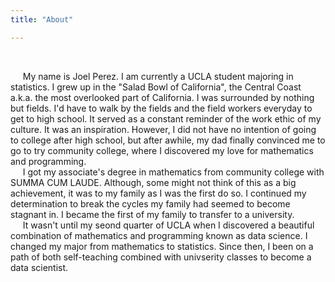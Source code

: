 ```yaml
---
title: "About"

---
```

<br />

 &nbsp;&nbsp;&nbsp;&nbsp; My name is Joel Perez. I am currently a UCLA student majoring in statistics. I grew up in the "Salad Bowl of California", the Central Coast a.k.a. the most overlooked part of California. I was surrounded by nothing but fields. I'd have to walk by the fields and the field workers everyday to get to high school. It served as a constant reminder of the work ethic of my culture. It was an inspiration. However, I did not have no intention of going to college after high school, but after awhile, my dad finally convinced me to go to try community college, where I discovered my love for mathematics and programming.  
 &nbsp;&nbsp;&nbsp;&nbsp; I got my associate's degree in mathematics from community college with SUMMA CUM LAUDE. Although, some might not think of this as a big achievement, it was to my family as I was the first do so. I continued my determination to break the cycles my family had seemed to become stagnant in. I became the first of my family to transfer to a university.  
 &nbsp;&nbsp;&nbsp;&nbsp; It wasn't until my seond quarter of UCLA when I discovered a beautiful combination of mathematics and programming known as data science. I changed my major from mathematics to statistics. Since then, I been on a path of both self-teaching combined with univserity classes to become a data scientist.
